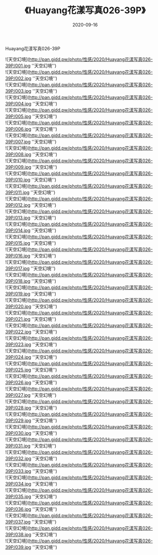 ﻿---
layout: post
title:  《Huayang花漾写真026-39P》
date:   2020-09-16
img: http://pan.gjdd.pw/photo/性感/2020/Huayang花漾写真026-39P/000.jpg
categories: [美女, 性感, 泳衣]
---

Huayang花漾写真026-39P



![天空幻境](http://pan.gjdd.pw/photo/性感/2020/Huayang花漾写真026-39P/001.jpg ''天空幻境'') <br>
![天空幻境](http://pan.gjdd.pw/photo/性感/2020/Huayang花漾写真026-39P/002.jpg ''天空幻境'') <br>
![天空幻境](http://pan.gjdd.pw/photo/性感/2020/Huayang花漾写真026-39P/003.jpg ''天空幻境'') <br>
![天空幻境](http://pan.gjdd.pw/photo/性感/2020/Huayang花漾写真026-39P/004.jpg ''天空幻境'') <br>
![天空幻境](http://pan.gjdd.pw/photo/性感/2020/Huayang花漾写真026-39P/005.jpg ''天空幻境'') <br>
![天空幻境](http://pan.gjdd.pw/photo/性感/2020/Huayang花漾写真026-39P/006.jpg ''天空幻境'') <br>
![天空幻境](http://pan.gjdd.pw/photo/性感/2020/Huayang花漾写真026-39P/007.jpg ''天空幻境'') <br>
![天空幻境](http://pan.gjdd.pw/photo/性感/2020/Huayang花漾写真026-39P/008.jpg ''天空幻境'') <br>
![天空幻境](http://pan.gjdd.pw/photo/性感/2020/Huayang花漾写真026-39P/009.jpg ''天空幻境'') <br>
![天空幻境](http://pan.gjdd.pw/photo/性感/2020/Huayang花漾写真026-39P/010.jpg ''天空幻境'') <br>
![天空幻境](http://pan.gjdd.pw/photo/性感/2020/Huayang花漾写真026-39P/011.jpg ''天空幻境'') <br>
![天空幻境](http://pan.gjdd.pw/photo/性感/2020/Huayang花漾写真026-39P/012.jpg ''天空幻境'') <br>
![天空幻境](http://pan.gjdd.pw/photo/性感/2020/Huayang花漾写真026-39P/013.jpg ''天空幻境'') <br>
![天空幻境](http://pan.gjdd.pw/photo/性感/2020/Huayang花漾写真026-39P/014.jpg ''天空幻境'') <br>
![天空幻境](http://pan.gjdd.pw/photo/性感/2020/Huayang花漾写真026-39P/015.jpg ''天空幻境'') <br>
![天空幻境](http://pan.gjdd.pw/photo/性感/2020/Huayang花漾写真026-39P/016.jpg ''天空幻境'') <br>
![天空幻境](http://pan.gjdd.pw/photo/性感/2020/Huayang花漾写真026-39P/017.jpg ''天空幻境'') <br>
![天空幻境](http://pan.gjdd.pw/photo/性感/2020/Huayang花漾写真026-39P/018.jpg ''天空幻境'') <br>
![天空幻境](http://pan.gjdd.pw/photo/性感/2020/Huayang花漾写真026-39P/019.jpg ''天空幻境'') <br>
![天空幻境](http://pan.gjdd.pw/photo/性感/2020/Huayang花漾写真026-39P/020.jpg ''天空幻境'') <br>
![天空幻境](http://pan.gjdd.pw/photo/性感/2020/Huayang花漾写真026-39P/021.jpg ''天空幻境'') <br>
![天空幻境](http://pan.gjdd.pw/photo/性感/2020/Huayang花漾写真026-39P/022.jpg ''天空幻境'') <br>
![天空幻境](http://pan.gjdd.pw/photo/性感/2020/Huayang花漾写真026-39P/023.jpg ''天空幻境'') <br>
![天空幻境](http://pan.gjdd.pw/photo/性感/2020/Huayang花漾写真026-39P/024.jpg ''天空幻境'') <br>
![天空幻境](http://pan.gjdd.pw/photo/性感/2020/Huayang花漾写真026-39P/025.jpg ''天空幻境'') <br>
![天空幻境](http://pan.gjdd.pw/photo/性感/2020/Huayang花漾写真026-39P/026.jpg ''天空幻境'') <br>
![天空幻境](http://pan.gjdd.pw/photo/性感/2020/Huayang花漾写真026-39P/027.jpg ''天空幻境'') <br>
![天空幻境](http://pan.gjdd.pw/photo/性感/2020/Huayang花漾写真026-39P/028.jpg ''天空幻境'') <br>
![天空幻境](http://pan.gjdd.pw/photo/性感/2020/Huayang花漾写真026-39P/029.jpg ''天空幻境'') <br>
![天空幻境](http://pan.gjdd.pw/photo/性感/2020/Huayang花漾写真026-39P/030.jpg ''天空幻境'') <br>
![天空幻境](http://pan.gjdd.pw/photo/性感/2020/Huayang花漾写真026-39P/031.jpg ''天空幻境'') <br>
![天空幻境](http://pan.gjdd.pw/photo/性感/2020/Huayang花漾写真026-39P/032.jpg ''天空幻境'') <br>
![天空幻境](http://pan.gjdd.pw/photo/性感/2020/Huayang花漾写真026-39P/033.jpg ''天空幻境'') <br>
![天空幻境](http://pan.gjdd.pw/photo/性感/2020/Huayang花漾写真026-39P/034.jpg ''天空幻境'') <br>
![天空幻境](http://pan.gjdd.pw/photo/性感/2020/Huayang花漾写真026-39P/035.jpg ''天空幻境'') <br>
![天空幻境](http://pan.gjdd.pw/photo/性感/2020/Huayang花漾写真026-39P/036.jpg ''天空幻境'') <br>
![天空幻境](http://pan.gjdd.pw/photo/性感/2020/Huayang花漾写真026-39P/037.jpg ''天空幻境'') <br>
![天空幻境](http://pan.gjdd.pw/photo/性感/2020/Huayang花漾写真026-39P/038.jpg ''天空幻境'') <br>
![天空幻境](http://pan.gjdd.pw/photo/性感/2020/Huayang花漾写真026-39P/039.jpg ''天空幻境'') <br>
